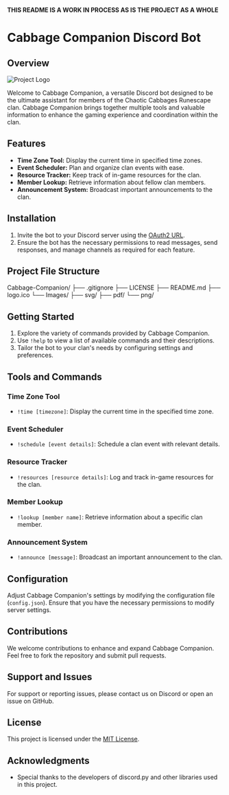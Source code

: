 **THIS README IS A WORK IN PROCESS AS IS THE PROJECT AS A WHOLE**

# Cabbage Companion Discord Bot

## Overview
![Project Logo](./logo.ico)

Welcome to Cabbage Companion, a versatile Discord bot designed to be the ultimate assistant for members of the Chaotic Cabbages Runescape clan.
Cabbage Companion brings together multiple tools and valuable information to enhance the gaming experience and coordination within the clan.

## Features

- **Time Zone Tool:** Display the current time in specified time zones.
- **Event Scheduler:** Plan and organize clan events with ease.
- **Resource Tracker:** Keep track of in-game resources for the clan.
- **Member Lookup:** Retrieve information about fellow clan members.
- **Announcement System:** Broadcast important announcements to the clan.

## Installation

1. Invite the bot to your Discord server using the [OAuth2 URL](your_oauth2_url_here).
2. Ensure the bot has the necessary permissions to read messages, send responses, and manage channels as required for each feature.

## Project File Structure
Cabbage-Companion/
├── .gitignore
├── LICENSE
├── README.md
├── logo.ico
└── Images/
    ├── svg/
    ├── pdf/
    └── png/

## Getting Started

1. Explore the variety of commands provided by Cabbage Companion.
2. Use `!help` to view a list of available commands and their descriptions.
3. Tailor the bot to your clan's needs by configuring settings and preferences.

## Tools and Commands

### Time Zone Tool

- `!time [timezone]`: Display the current time in the specified time zone.

### Event Scheduler

- `!schedule [event details]`: Schedule a clan event with relevant details.

### Resource Tracker

- `!resources [resource details]`: Log and track in-game resources for the clan.

### Member Lookup

- `!lookup [member name]`: Retrieve information about a specific clan member.

### Announcement System

- `!announce [message]`: Broadcast an important announcement to the clan.

## Configuration

Adjust Cabbage Companion's settings by modifying the configuration file (`config.json`). Ensure that you have the necessary permissions to modify server settings.

## Contributions

We welcome contributions to enhance and expand Cabbage Companion. Feel free to fork the repository and submit pull requests.

## Support and Issues

For support or reporting issues, please contact us on Discord or open an issue on GitHub.

## License

This project is licensed under the [MIT License](LICENSE).

## Acknowledgments

- Special thanks to the developers of discord.py and other libraries used in this project.
